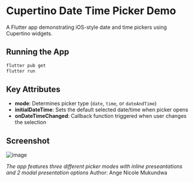 # Cupertino Date Time Picker Demo

A Flutter app demonstrating iOS-style date and time pickers using Cupertino widgets.

## Running the App

```bash
flutter pub get
flutter run
```

## Key Attributes

- **mode**: Determines picker type (`date`, `time`, or `dateAndTime`)
- **initialDateTime**: Sets the default selected date/time when picker opens
- **onDateTimeChanged**: Callback function triggered when user changes the selection

## Screenshot

![image](https://github.com/user-attachments/assets/b476bb45-3cc1-447b-b4c1-6c88e7c415fd)


*The app features three different picker modes with inline preseantations and 2 modal presentation options*
Author: Ange Nicole Mukundwa
